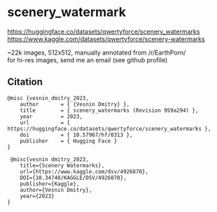 # scenery_watermark

https://huggingface.co/datasets/qwertyforce/scenery_watermarks  
https://www.kaggle.com/datasets/qwertyforce/scenery-watermarks  
  
~22k images, 512x512, manually annotated from /r/EarthPorn/  
for hi-res images, send me an email (see github profile)

## Citation
```
@misc {vesnin_dmitry_2023,
	author       = { {Vesnin Dmitry} },
	title        = { scenery_watermarks (Revision 959a294) },
	year         = 2023,
	url          = { https://huggingface.co/datasets/qwertyforce/scenery_watermarks },
	doi          = { 10.57967/hf/0313 },
	publisher    = { Hugging Face }
}  
```
```
 @misc{vesnin dmitry_2023,
	title={Scenery Watermarks},
	url={https://www.kaggle.com/dsv/4926870},
	DOI={10.34740/KAGGLE/DSV/4926870},
	publisher={Kaggle},
	author={Vesnin Dmitry},
	year={2023}
}
```
